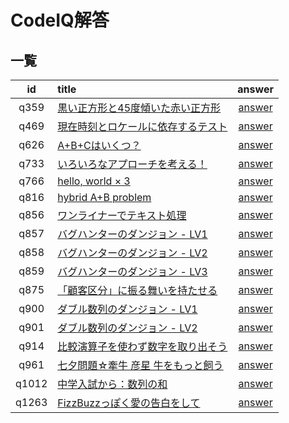 # CodeIQ解答
## 一覧
|id|title|answer|
|:--:|:--|:--:|
|q359|[黒い正方形と45度傾いた赤い正方形](https://codeiq.jp/ace/codeiq_sugou_sakiya/q359)|[answer](./q359)|
|q469|[現在時刻とロケールに依存するテスト](https://codeiq.jp/ace/wada_takuto/q469)|[answer](./q469)|
|q626|[A+B+Cはいくつ？](https://codeiq.jp/ace/ozy4dm/q626)|[answer](./q626)|
|q733|[いろいろなアプローチを考える！](https://codeiq.jp/ace/kamimura/q733)|[answer](./q733)|
|q766|[hello, world × 3](https://codeiq.jp/ace/nabetani_takenori/q766)|[answer](./q766)|
|q816|[hybrid A+B problem](https://codeiq.jp/ace/cielavenir/q816)|[answer](./q816)|
|q856|[ワンライナーでテキスト処理](https://codeiq.jp/ace/hayakawa_atsushi/q856)|[answer](./q856)|
|q857|[バグハンターのダンジョン - LV1](https://codeiq.jp/ace/yanai_masakazu/q857)|[answer](./q857)|
|q858|[バグハンターのダンジョン - LV2](https://codeiq.jp/ace/yanai_masakazu/q858)|[answer](./q858)|
|q859|[バグハンターのダンジョン - LV3](https://codeiq.jp/ace/yanai_masakazu/q859)|[answer](./q859)|
|q875|[「顧客区分」に振る舞いを持たせる](https://codeiq.jp/ace/guildworks_masuda_toru/q875)|[answer](./q875)|
|q900|[ダブル数列のダンジョン - LV1](https://codeiq.jp/ace/yanai_masakazu/q900)|[answer](./q900)|
|q901|[ダブル数列のダンジョン - LV2](https://codeiq.jp/ace/yanai_masakazu/q901)|[answer](./q901)|
|q914|[比較演算子を使わず数字を取り出そう](https://codeiq.jp/ace/masui_yuichiro/q914)|[answer](./q914)|
|q961|[七夕問題☆牽牛 彦星 牛をもっと飼う](https://codeiq.jp/ace/ozy_hikoboshi/q961)|[answer](./q961)|
|q1012|[中学入試から：数列の和](https://codeiq.jp/ace/nabetani_takenori/q1012)|[answer](./q1012)|
|q1263|[FizzBuzzっぽく愛の告白をして](https://codeiq.jp/ace/matthew/q1263)|[answer](./q1263)|
